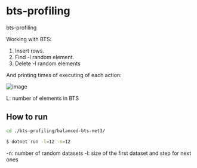 # bts-profiling
bts-profiling


Working with BTS:
1. Insert rows.
2. Find -l random element.
3. Delete -l random elements

And printing times of executing of each action:

![image](https://user-images.githubusercontent.com/112312750/203818016-8201433c-aee4-45a3-94bc-de8ac48c88a1.png)

L: number of elements in BTS

## How to run

```bash
cd ./bts-profiling/balanced-bts-net3/

$ dotnet run -l=12 -n=12
```

-n: number of random datasets
-l: size of the first dataset and step for next ones

